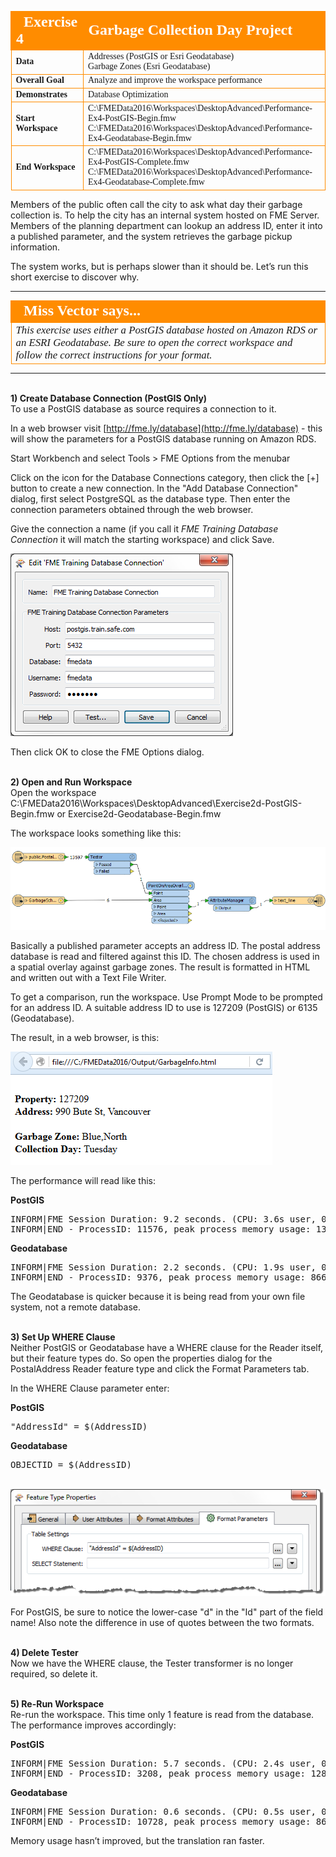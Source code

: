 <!--Exercise Section-->
<!--NB: In GitBook world we don't give a number to exercises-->

<table style="border-spacing: 0px;border-collapse: collapse;font-family:serif">
<tr>
<td style="vertical-align:middle;background-color:darkorange;border: 2px solid darkorange">
<i class="fa fa-cogs fa-lg fa-pull-left fa-fw" style="color:white;padding-right: 12px;vertical-align:text-top"></i>
<span style="color:white;font-size:x-large;font-weight: bold">Exercise 4</span>
</td>
<td style="border: 2px solid darkorange;background-color:darkorange;color:white">
<span style="color:white;font-size:x-large;font-weight: bold">Garbage Collection Day Project</span>
</td>
</tr>

<tr>
<td style="border: 1px solid darkorange; font-weight: bold">Data</td>
<td style="border: 1px solid darkorange">Addresses (PostGIS or Esri Geodatabase)<br>Garbage Zones (Esri Geodatabase)</td>
</tr>

<tr>
<td style="border: 1px solid darkorange; font-weight: bold">Overall Goal</td>
<td style="border: 1px solid darkorange">Analyze and improve the workspace performance</td>
</tr>

<tr>
<td style="border: 1px solid darkorange; font-weight: bold">Demonstrates</td>
<td style="border: 1px solid darkorange">Database Optimization</td>
</tr>

<tr>
<td style="border: 1px solid darkorange; font-weight: bold">Start Workspace</td>
<td style="border: 1px solid darkorange">C:\FMEData2016\Workspaces\DesktopAdvanced\Performance-Ex4-PostGIS-Begin.fmw<br>C:\FMEData2016\Workspaces\DesktopAdvanced\Performance-Ex4-Geodatabase-Begin.fmw</td>
</tr>

<tr>
<td style="border: 1px solid darkorange; font-weight: bold">End Workspace</td>
<td style="border: 1px solid darkorange">C:\FMEData2016\Workspaces\DesktopAdvanced\Performance-Ex4-PostGIS-Complete.fmw<br>C:\FMEData2016\Workspaces\DesktopAdvanced\Performance-Ex4-Geodatabase-Complete.fmw</td>
</tr>

</table>

Members of the public often call the city to ask what day their garbage collection is. To help the city has an internal system hosted on FME Server. Members of the planning department can lookup an address ID, enter it into a published parameter, and the system retrieves the garbage pickup information.

The system works, but is perhaps slower than it should be. Let’s run this short exercise to discover why.

---

<!--Person X Says Section-->

<table style="border-spacing: 0px">
<tr>
<td style="vertical-align:middle;background-color:darkorange;border: 2px solid darkorange">
<i class="fa fa-quote-left fa-lg fa-pull-left fa-fw" style="color:white;padding-right: 12px;vertical-align:text-top"></i>
<span style="color:white;font-size:x-large;font-weight: bold;font-family:serif">Miss Vector says...</span>
</td>
</tr>

<tr>
<td style="border: 1px solid darkorange">
<span style="font-family:serif; font-style:italic; font-size:larger">
This exercise uses either a PostGIS database hosted on Amazon RDS or an ESRI Geodatabase. Be sure to open the correct workspace and follow the correct instructions for your format.
</span>
</td>
</tr>
</table>

---

<br>**1) Create Database Connection (PostGIS Only)**
<br>To use a PostGIS database as source requires a connection to it. 

In a web browser visit [http://fme.ly/database](http://fme.ly/database) - this will show the parameters for a PostGIS database running on Amazon RDS.

Start Workbench and select Tools > FME Options from the menubar

Click on the icon for the Database Connections category, then click the [+] button to create a new connection. In the "Add Database Connection" dialog, first select PostgreSQL as the database type. Then enter the connection parameters obtained through the web browser.

Give the connection a name (if you call it *FME Training Database Connection* it will match the starting workspace) and click Save. 

![](./Images/Img2.67.Ex4.CreateDBConnection.png)

Then click OK to close the FME Options dialog.


<br>**2) Open and Run Workspace**
<br>Open the workspace C:\FMEData2016\Workspaces\DesktopAdvanced\Exercise2d-PostGIS-Begin.fmw or Exercise2d-Geodatabase-Begin.fmw 

The workspace looks something like this:

![](./Images/Img2.68.Ex4.InitialWorkspace.png)

Basically a published parameter accepts an address ID. The postal address database is read and filtered against this ID. The chosen address is used in a spatial overlay against garbage zones. The result is formatted in HTML and written out with a Text File Writer.

To get a comparison, run the workspace. Use Prompt Mode to be prompted for an address ID. A suitable address ID to use is 127209 (PostGIS) or 6135 (Geodatabase).

The result, in a web browser, is this:

![](./Images/Img2.69.Ex4.InitialOutput.png)

The performance will read like this:

**PostGIS**

<pre>
INFORM|FME Session Duration: 9.2 seconds. (CPU: 3.6s user, 0.5s system)
INFORM|END - ProcessID: 11576, peak process memory usage: 130092 kB
</pre>

**Geodatabase**

<pre>
INFORM|FME Session Duration: 2.2 seconds. (CPU: 1.9s user, 0.2s system)
INFORM|END - ProcessID: 9376, peak process memory usage: 86648 kB
</pre>

The Geodatabase is quicker because it is being read from your own file system, not a remote database.


<br>**3) Set Up WHERE Clause**
<br>Neither PostGIS or Geodatabase have a WHERE clause for the Reader itself, but their feature types do. So open the properties dialog for the PostalAddress Reader feature type and click the Format Parameters tab.

In the WHERE Clause parameter enter: 

**PostGIS**
<pre>
"AddressId" = $(AddressID)
</pre>

**Geodatabase**
<pre>
OBJECTID = $(AddressID)
</pre>

<br>![](./Images/Img2.70.Ex4.WhereClause.png)

For PostGIS, be sure to notice the lower-case "d" in the "Id" part of the field name! Also note the difference in use of quotes between the two formats.


<br>**4) Delete Tester**
<br>Now we have the WHERE clause, the Tester transformer is no longer required, so delete it.


<br>**5) Re-Run Workspace**
<br>Re-run the workspace. This time only 1 feature is read from the database. The performance improves accordingly:

**PostGIS**

<pre>
INFORM|FME Session Duration: 5.7 seconds. (CPU: 2.4s user, 0.4s system)
INFORM|END - ProcessID: 3208, peak process memory usage: 128836 kB
</pre>

**Geodatabase**

<pre>
INFORM|FME Session Duration: 0.6 seconds. (CPU: 0.5s user, 0.1s system)
INFORM|END - ProcessID: 10728, peak process memory usage: 86248 kB
</pre>

Memory usage hasn’t improved, but the translation ran faster.